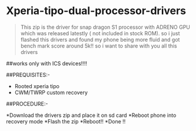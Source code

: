 # Xperia-tipo-dual-processor-drivers

>This zip is the driver for snap dragon S1 processor with ADRENO GPU which was released latestly ( not included in stock ROM). so i just flashed this drivers and found my phone being more fluid and got bench mark score around 5k!!  so i want to share with you all this drivers

##works only with ICS devices!!!!

##PREQUISITES:-

* Rooted xperia tipo
* CWM/TWRP custom recovery


##PROCEDURE:-

*Download the drivers zip and place it on sd card
*Reboot phone into recovery mode
*Flash the zip
*Reboot!!
*Done  !!

